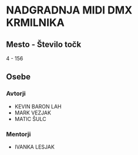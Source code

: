 # NADGRADNJA MIDI DMX KRMILNIKA
## Mesto - Število točk
4 - 156
## Osebe
### Avtorji
 * KEVIN BARON LAH
 * MARK VEZJAK
 * MATIC ŠULC
### Mentorji
 * IVANKA LESJAK